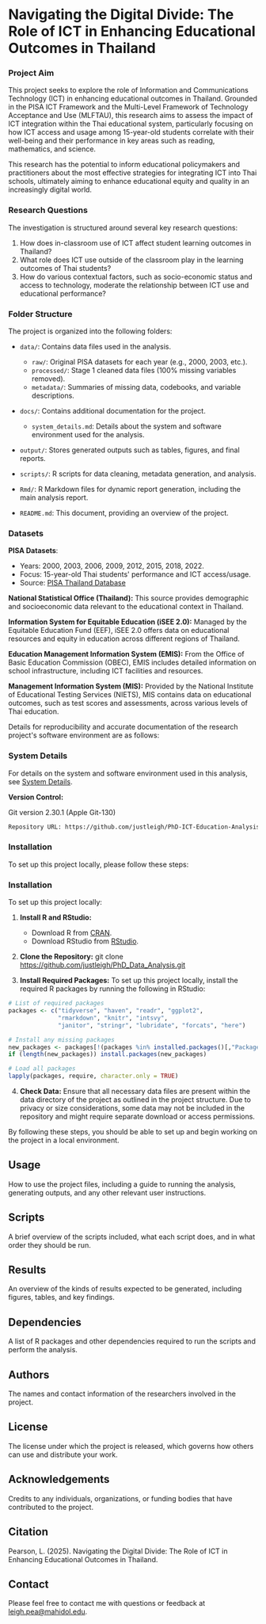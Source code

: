 # Navigating the Digital Divide: The Role of ICT in Enhancing Educational Outcomes in Thailand

### Project Aim
This project seeks to explore the role of Information and Communications Technology (ICT) in enhancing educational outcomes in Thailand. Grounded in the PISA ICT Framework and the Multi-Level Framework of Technology Acceptance and Use (MLFTAU), this research aims to assess the impact of ICT integration within the Thai educational system, particularly focusing on how ICT access and usage among 15-year-old students correlate with their well-being and their performance in key areas such as reading, mathematics, and science.

This research has the potential to inform educational policymakers and practitioners about the most effective strategies for integrating ICT into Thai schools, ultimately aiming to enhance educational equity and quality in an increasingly digital world.

### Research Questions

The investigation is structured around several key research questions:

1. How does in-classroom use of ICT affect student learning outcomes in Thailand?
2. What role does ICT use outside of the classroom play in the learning outcomes of Thai students?
3. How do various contextual factors, such as socio-economic status and access to technology, moderate the relationship between ICT use and educational performance?

### Folder Structure
The project is organized into the following folders:

- `data/`: Contains data files used in the analysis.
  - `raw/`: Original PISA datasets for each year (e.g., 2000, 2003, etc.).
  - `processed/`: Stage 1 cleaned data files (100% missing variables removed).
  - `metadata/`: Summaries of missing data, codebooks, and variable descriptions.

- `docs/`: Contains additional documentation for the project.
  - `system_details.md`: Details about the system and software environment used for the analysis.

- `output/`: Stores generated outputs such as tables, figures, and final reports.

- `scripts/`: R scripts for data cleaning, metadata generation, and analysis.

- `Rmd/`: R Markdown files for dynamic report generation, including the main analysis report.

- `README.md`: This document, providing an overview of the project.

### Datasets
**PISA Datasets**:
- Years: 2000, 2003, 2006, 2009, 2012, 2015, 2018, 2022.
- Focus: 15-year-old Thai students' performance and ICT access/usage.
- Source: [PISA Thailand Database](https://pisathailand.ipst.ac.th/databases/)

**National Statistical Office (Thailand):** This source provides demographic and socioeconomic data relevant to the educational context in Thailand.

**Information System for Equitable Education (iSEE 2.0):** Managed by the Equitable Education Fund (EEF), iSEE 2.0 offers data on educational resources and equity in education across different regions of Thailand.

**Education Management Information System (EMIS):** From the Office of Basic Education Commission (OBEC), EMIS includes detailed information on school infrastructure, including ICT facilities and resources.

**Management Information System (MIS):** Provided by the National Institute of Educational Testing Services (NIETS), MIS contains data on educational outcomes, such as test scores and assessments, across various levels of Thai education.

Details for reproducibility and accurate documentation of the research project's software environment are as follows:

### System Details
For details on the system and software environment used in this analysis, see [System Details](docs/system_details.md).

**Version Control:**

Git version 2.30.1 (Apple Git-130)
```bash
Repository URL: https://github.com/justleigh/PhD-ICT-Education-Analysis
```

### Installation
To set up this project locally, please follow these steps:

### Installation
To set up this project locally:

1. **Install R and RStudio:**
   - Download R from [CRAN](https://cran.r-project.org/).
   - Download RStudio from [RStudio](https://posit.co/download/rstudio/).

2. **Clone the Repository:**
   git clone https://github.com/justleigh/PhD_Data_Analysis.git

3. **Install Required Packages:** 
To set up this project locally, install the required R packages by running the following in RStudio:

```r
# List of required packages
packages <- c("tidyverse", "haven", "readr", "ggplot2", 
              "rmarkdown", "knitr", "intsvy", 
              "janitor", "stringr", "lubridate", "forcats", "here")

# Install any missing packages
new_packages <- packages[!(packages %in% installed.packages()[,"Package"])]
if (length(new_packages)) install.packages(new_packages)

# Load all packages
lapply(packages, require, character.only = TRUE)
```
  
4. **Check Data:** 
Ensure that all necessary data files are present within the data directory of the project as outlined in the project structure. Due to privacy or size considerations, some data may not be included in the repository and might require separate download or access permissions.

By following these steps, you should be able to set up and begin working on the project in a local environment.

## Usage
How to use the project files, including a guide to running the analysis, generating outputs, and any other relevant user instructions.

## Scripts
A brief overview of the scripts included, what each script does, and in what order they should be run.

## Results
An overview of the kinds of results expected to be generated, including figures, tables, and key findings.

## Dependencies
A list of R packages and other dependencies required to run the scripts and perform the analysis.

## Authors
The names and contact information of the researchers involved in the project.

## License
The license under which the project is released, which governs how others can use and distribute your work.

## Acknowledgements
Credits to any individuals, organizations, or funding bodies that have contributed to the project.

## Citation
Pearson, L. (2025). Navigating the Digital Divide: The Role of ICT in Enhancing Educational Outcomes in Thailand.

## Contact
Please feel free to contact me with questions or feedback at leigh.pea@mahidol.edu.

